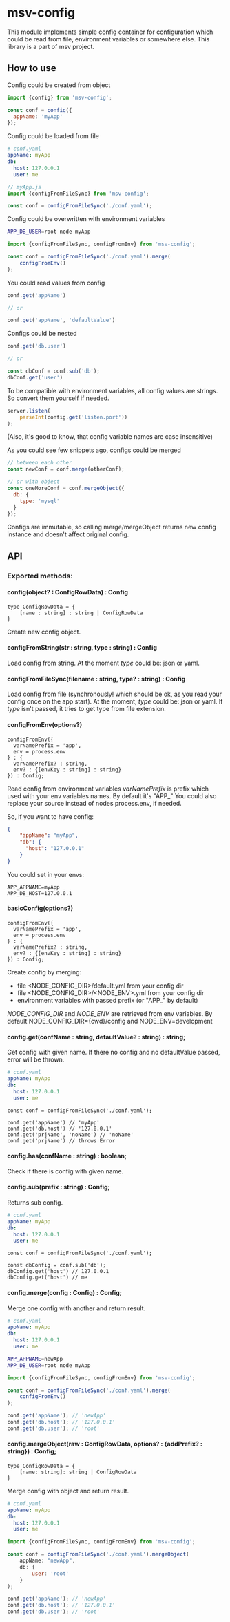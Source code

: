 msv-config
==========

This module implements simple config container for configuration which could be read from file, environment variables or somewhere else.
This library is a part of msv project.

How to use
----------

Config could be created from object

```js
import {config} from 'msv-config';

const conf = config({
  appName: 'myApp'
});
```

Config could be loaded from file

```yaml
# conf.yaml
appName: myApp
db:
  host: 127.0.0.1
  user: me
```

```js
// myApp.js
import {configFromFileSync} from 'msv-config';

const conf = configFromFileSync('./conf.yaml');
```

Config could be overwritten with environment variables

```bash
APP_DB_USER=root node myApp
```

```js
import {configFromFileSync, configFromEnv} from 'msv-config';

const conf = configFromFileSync('./conf.yaml').merge(
    configFromEnv()
);
```

You could read values from config

```js
conf.get('appName')

// or

conf.get('appName', 'defaultValue')
```

Configs could be nested

```js
conf.get('db.user')

// or

const dbConf = conf.sub('db');
dbConf.get('user')
```

To be compatible with environment variables, all config values are strings.
So convert them yourself if needed.

```js
server.listen(
    parseInt(config.get('listen.port'))
);
```

(Also, it's good to know, that config variable names are case insensitive)

As you could see few snippets ago, configs could be merged

```js
// between each other
const newConf = conf.merge(otherConf);

// or with object
const oneMoreConf = conf.mergeObject({
  db: {
    type: 'mysql'
  }
});

```

Configs are immutable, so calling merge/mergeObject returns new config instance and doesn't affect original config.
 
API
---

### Exported methods:

#### config(object? : ConfigRowData) : Config

```
type ConfigRowData = {
    [name : string] : string | ConfigRowData
}
```

Create new config object.


#### configFromString(str : string, type : string) : Config

Load config from string. At the moment _type_ could be: json or yaml.


#### configFromFileSync(filename : string, type? : string) : Config

Load config from file (synchronously! which should be ok, as you read your config once on the app start).
At the moment, _type_ could be: json or yaml. If _type_ isn't passed, it tries to get type from file extension.


#### configFromEnv(options?)

```
configFromEnv({
  varNamePrefix = 'app',
  env = process.env
} : {
  varNamePrefix? : string,
  env? : {[envKey : string] : string}
}) : Config;
```

Read config from environment variables
_varNamePrefix_ is prefix which used with your env variables names. By default it's "APP_"
You could also replace your source instead of nodes process.env, if needed.
 
So, if you want to have config:
```json
{
    "appName": "myApp",
    "db": {
      "host": "127.0.0.1"
    }
}
```

You could set in your envs:
```
APP_APPNAME=myApp
APP_DB_HOST=127.0.0.1
```


#### basicConfig(options?)

```
configFromEnv({
  varNamePrefix = 'app',
  env = process.env
} : {
  varNamePrefix? : string,
  env? : {[envKey : string] : string}
}) : Config;
```

Create config by merging:

* file <NODE_CONFIG_DIR>/default.yml from your config dir
* file <NODE_CONFIG_DIR>/<NODE_ENV>.yml from your config dir
* environment variables with passed prefix (or "APP_" by default)

_NODE_CONFIG_DIR_ and _NODE_ENV_ are retrieved from env variables.
By default NODE_CONFIG_DIR={cwd}/config and NODE_ENV=development

#### config.get(confName : string, defaultValue? : string) : string;

Get config with given name.
If there no config and no defaultValue passed, error will be thrown.

```yaml
# conf.yaml
appName: myApp
db:
  host: 127.0.0.1
  user: me
```

```
const conf = configFromFileSync('./conf.yaml');

conf.get('appName') // 'myApp'
conf.get('db.host') // '127.0.0.1'
conf.get('prjName', 'noName') // 'noName'
conf.get('prjName') // throws Error
```

#### config.has(confName : string) : boolean;

Check if there is config with given name.

#### config.sub(prefix : string) : Config;

Returns sub config.

```yaml
# conf.yaml
appName: myApp
db:
  host: 127.0.0.1
  user: me
```

```
const conf = configFromFileSync('./conf.yaml');

const dbConfig = conf.sub('db');
dbConfig.get('host') // 127.0.0.1
dbConfig.get('host') // me
```

#### config.merge(config : Config) : Config;

Merge one config with another and return result.

```yaml
# conf.yaml
appName: myApp
db:
  host: 127.0.0.1
  user: me
```

```bash
APP_APPNAME=newApp
APP_DB_USER=root node myApp
```

```js
import {configFromFileSync, configFromEnv} from 'msv-config';

const conf = configFromFileSync('./conf.yaml').merge(
    configFromEnv()
);

conf.get('appName'); // 'newApp'
conf.get('db.host'); // '127.0.0.1'
conf.get('db.user'); // 'root'
```

#### config.mergeObject(raw : ConfigRowData, options? : {addPrefix? : string}) : Config;
 
```
type ConfigRowData = {
    [name: string]: string | ConfigRowData
}
```

Merge config with object and return result.

```yaml
# conf.yaml
appName: myApp
db:
  host: 127.0.0.1
  user: me
```

```js
import {configFromFileSync, configFromEnv} from 'msv-config';

const conf = configFromFileSync('./conf.yaml').mergeObject(
    appName: "newApp",
    db: {
        user: 'root'
    }
);

conf.get('appName'); // 'newApp'
conf.get('db.host'); // '127.0.0.1'
conf.get('db.user'); // 'root'
```
